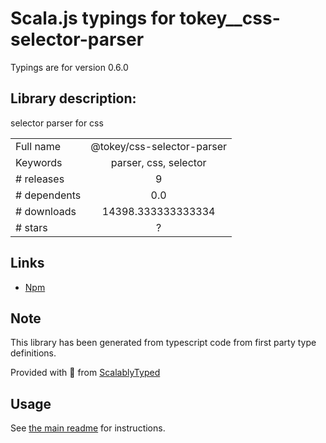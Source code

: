 
# Scala.js typings for tokey__css-selector-parser

Typings are for version 0.6.0

## Library description:
selector parser for css

|                    |                 |
| ------------------ | :-------------: |
| Full name          | @tokey/css-selector-parser |
| Keywords           | parser, css, selector |
| # releases         | 9 |
| # dependents       | 0.0 |
| # downloads        | 14398.333333333334 |
| # stars            | ? |

## Links
- [Npm](https://www.npmjs.com/package/%40tokey%2Fcss-selector-parser)
    


## Note
This library has been generated from typescript code from first party type definitions.

Provided with :purple_heart: from [ScalablyTyped](https://github.com/oyvindberg/ScalablyTyped)

## Usage
See [the main readme](../../readme.md) for instructions.


